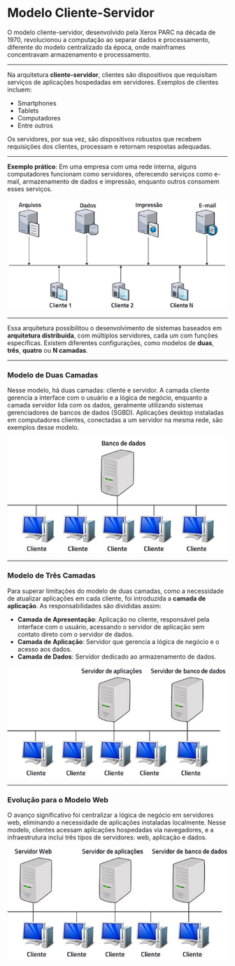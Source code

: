 # Modelo Cliente-Servidor

O modelo cliente-servidor, desenvolvido pela Xerox PARC na década de 1970, revolucionou a computação ao separar dados e processamento, diferente do modelo centralizado da época, onde mainframes concentravam armazenamento e processamento.

---

Na arquitetura **cliente-servidor**, clientes são dispositivos que requisitam serviços de aplicações hospedadas em servidores. Exemplos de clientes incluem:

- Smartphones
- Tablets
- Computadores
- Entre outros

Os servidores, por sua vez, são dispositivos robustos que recebem requisições dos clientes, processam e retornam respostas adequadas.

---

**Exemplo prático**: Em uma empresa com uma rede interna, alguns computadores funcionam como servidores, oferecendo serviços como e-mail, armazenamento de dados e impressão, enquanto outros consomem esses serviços.

![Ilustração de uma rede interna corporativa](./assets/ilustracao-rede-interna-empresa.jpg)

---

Essa arquitetura possibilitou o desenvolvimento de sistemas baseados em **arquitetura distribuída**, com múltiplos servidores, cada um com funções específicas. Existem diferentes configurações, como modelos de **duas**, **três**, **quatro** ou **N camadas**.

---

### Modelo de Duas Camadas

Nesse modelo, há duas camadas: cliente e servidor. A camada cliente gerencia a interface com o usuário e a lógica de negócio, enquanto a camada servidor lida com os dados, geralmente utilizando sistemas gerenciadores de bancos de dados (SGBD). Aplicações desktop instaladas em computadores clientes, conectadas a um servidor na mesma rede, são exemplos desse modelo.

![Modelo de duas camadas](./assets/duas-camadas.jpg)

---

### Modelo de Três Camadas

Para superar limitações do modelo de duas camadas, como a necessidade de atualizar aplicações em cada cliente, foi introduzida a **camada de aplicação**. As responsabilidades são divididas assim:

- **Camada de Apresentação**: Aplicação no cliente, responsável pela interface com o usuário, acessando o servidor de aplicação sem contato direto com o servidor de dados.
- **Camada de Aplicação**: Servidor que gerencia a lógica de negócio e o acesso aos dados.
- **Camada de Dados**: Servidor dedicado ao armazenamento de dados.

![Modelo de três camadas](./assets/tres-camadas.jpg)

---

### Evolução para o Modelo Web

O avanço significativo foi centralizar a lógica de negócio em servidores web, eliminando a necessidade de aplicações instaladas localmente. Nesse modelo, clientes acessam aplicações hospedadas via navegadores, e a infraestrutura inclui três tipos de servidores: web, aplicação e dados.

![Modelo de três camadas com servidor web](./assets/tres-camadas-2.jpg)
